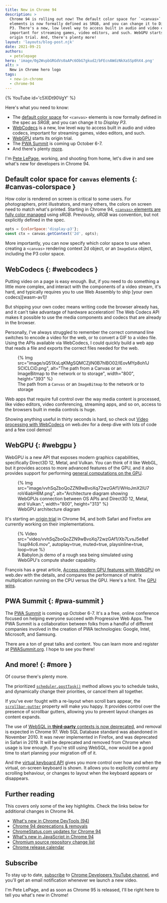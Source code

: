 ```yaml
---
title: New in Chrome 94
description: >
  Chrome 94 is rolling out now! The default color space for `<canvas>`
  elements is now formally defined as SRGB, and you can change it to Display
  P3. There's a new, low level way to access built in audio and video codecs,
  important for streaming games, video editors, and such. WebGPU starts its
  origin trial. And, there's plenty more!
layout: 'layouts/blog-post.njk'
date: 2021-09-21
authors:
  - petelepage
hero: 'image/0g2WvpbGRGdVs0aAPc6ObG7gkud2/bFEcnAWdzNkXaSSp0hX4.png'
alt: >
  New in Chrome hero logo
tags:
  - new-in-chrome
  - chrome-94
---
```


{% YouTube id='c5XIDt90VgY' %}

Here's what you need to know:

* The [default color space](#canvas-colorspace) for `<canvas>` elements is
  now formally defined  in the spec as *SRGB*, and you can change it to
  *Display P3*.
* [WebCodecs](#webcodecs) is a new, low level way to access built in audio and
  video codecs, important for streaming games, video editors, and such.
* [WebGPU](#webgpu) starts its origin trial.
* The [PWA Summit](#pwa-summit) is coming up October 6-7.
* And there's plenty [more](#more).

I'm [Pete LePage](https://petelepage.com), working, and shooting
from home, let's dive in and see what's new for developers in Chrome 94.

## Default color space for `canvas` elements {: #canvas-colorspace }

How color is rendered on screen is critical to some users. For photographers,
print illustrators, and many others, the colors on screen need to match what's
printed. Starting in Chrome 94, [`<canvas>` elements are fully color managed][cs-canvas]
using *sRGB*. Previously, *sRGB* was convention, but not explicitly defined
in the spec.

```js
opts = {colorSpace:'display-p3'};
const ctx = canvas.getContext('2d', opts);
```

More importantly, you can now specify which color space to use when creating
a `<canvas>` rendering context 2d object, or an `ImageData` object, including
the P3 color space.

## WebCodecs {: #webcodecs }

Putting video on a page is easy enough. But, if you need to do something a
little more complex, and interact with the components of a video stream,
it's hard, and typically requires you to use Web Assembly to ship
[your own codecs][wasm-av1]!

But shipping your own codec means writing code the browser already has, and
it can't take advantage of hardware acceleration! The Web Codecs API makes it
possible to use the media components and codecs that are already in the browser.

Personally, I've always struggled to remember the correct command line switches
to encode a video for the web, or to convert a GIF to a video file. Using
the APIs available via WebCodecs, I could quickly build a web app that
reads a file and exports the correct files needed for the web.

<figure class="w-figure">
  {% Img src="image/sQ51XsLqKMgSQMCZjIN0B7hlBO02/lEovMYp8oh1JSClCLCiD.png", alt="The path from a Canvas or an ImageBitmap to the network or to storage", width="800", height="393" %}
  <figcaption class="w-figcaption">
    The path from a <code>Canvas</code> or an <code>ImageBitmap</code> to the
    network or to storage
  </figcaption>
</figure>

Web apps that require full control over the way media content is processed,
like video editors, video conferencing, streaming apps, and so on, access to
the browsers built in media controls is huge.

Showing anything useful in thirty seconds is hard, so check out
[Video processing with WebCodecs][wd-codecs] on web.dev for a deep dive with
lots of code and a few cool demos!

## WebGPU {: #webgpu }

WebGPU is a new API that exposes modern graphics capabilities, specifically
Direct3D 12, Metal, and Vulkan. You can think of it like WebGL, but it
provides access to more advanced features of the GPU, and it also provides
support for performing [general computations on the GPU][gpu-compute].

<figure class="w-figure">
  {% Img src="image/vvhSqZboQoZZN9wBvoXq72wzGAf1/WHoJmX2IU7roV4iabH6M.png", alt="Architecture diagram showing WebGPUs connection between OS APIs and Direct3D 12, Metal, and Vulkan.", width="800", height="313" %}
  <figcaption class="w-figcaption">
    WebGPU architecture diagram
  </figcaption>
</figure>

It's starting an [origin trial][ot-gpu] in Chrome 94, and both Safari and
Firefox are currently working on their implementations.

<figure class="w-figure">
  {% Video src="video/vvhSqZboQoZZN9wBvoXq72wzGAf1/Xb7LvsJ5e8efTssp94c6.mov", autoplay=true, muted=true, playsinline=true, loop=true %}
  <figcaption class="w-figcaption">
    A Babylon.js demo of a rough sea being simulated using WebGPU's compute
    shader capability.
  </figcaption>
</figure>

François has a great article, [Access modern GPU features with WebGPU][wd-gpu]
on web.dev with the details, and compares the performance of matrix
multiplication running on the CPU versus the GPU. Here's a hint. The
[GPU wins][wd-compute-perf].

## PWA Summit {: #pwa-summit }

The [PWA Summit][pwa-summit] is coming up October 6-7. It's a
a free, online conference focused on helping everyone succeed with Progressive
Web Apps. The PWA Summit is a collaboration between folks from a handful of
different companies involved in the creation of PWA technologies: Google,
Intel, Microsoft, and Samsung.

There are a ton of great talks and content. You can learn more and register at
[PWASummit.org][pwa-summit]. I hope to see you there!

## And more! {: #more }

Of course there's plenty more.

The prioritized [`scheduler.postTask()`][cs-scheduler] method allows you to
schedule tasks, and dynamically change their priorities, or cancel them all
together.

If you've ever fought with a re-layout when scroll bars appear, the
[`scrollbar-gutter`][cs-gutters] property will make you happy. It provides
control over the presence of scrollbar gutters, allowing you to prevent
layout changes as content expands.

The use of [WebSQL in **third-party** contexts is now deprecated][websql-3p],
and removal is expected in Chrome 97. Web SQL Database standard was abandoned
in November 2010. It was never implemented in Firefox, and was deprecated in
Safari in 2019. It will be deprecated and removed from Chrome when usage is
low enough. If you're still using WebSQL, now would be a good time to start
planning your migration off of it.

And the [virtual keyboard API][wd-vkeyboard] gives you more control over how
and when the virtual, on-screen keyboard is shown. It allows you to explicitly
control any scrolling behaviour, or changes to layout when the keyboard
appears or disappears.

## Further reading

This covers only some of the key highlights. Check the links below for
additional changes in Chrome 94.

* [What's new in Chrome DevTools (94)](/blog/new-in-devtools-94/)
* [Chrome 94 deprecations & removals](/blog/deps-rems-94/)
* [ChromeStatus.com updates for Chrome 94](https://www.chromestatus.com/features#milestone%3D94)
* [What's new in JavaScript in Chrome 94](https://v8.dev/blog/v8-release-94)
* [Chromium source repository change list](https://chromium.googlesource.com/chromium/src/+log/93.0.4577.69..94.0.4606.56)
* [Chrome release calendar](https://chromiumdash.appspot.com/schedule)

## Subscribe

To stay up to date, [subscribe](https://goo.gl/6FP1a5)
to [Chrome Developers YouTube channel](https://www.youtube.com/user/ChromeDevelopers/),
and you'll get an email notification whenever we launch a new video.

I'm Pete LePage, and as soon as Chrome 95 is released, I'll be right here to
tell you what's new in Chrome!

[wd-compute-perf]: https://web.dev/gpu-compute/#performance-findings
[wd-gpu]: https://web.dev/gpu/
[gpu-compute]: https://web.dev/gpu-compute/
[cs-canvas]: https://www.chromestatus.com/feature/5807007661555712
[wd-codecs]: https://web.dev/webcodecs/
[ot-gpu]: https://developer.chrome.com/origintrials/#/view_trial/118219490218475521
[wd-vkeyboard]: https://web.dev/virtualkeyboard/
[websql-3p]: https://www.chromestatus.com/feature/5684870116278272
[cs-gutters]: https://www.chromestatus.com/feature/5746559209701376
[cs-scheduler]: https://www.chromestatus.com/feature/6031161734201344
[pwa-summit]: https://pwasummit.org/
